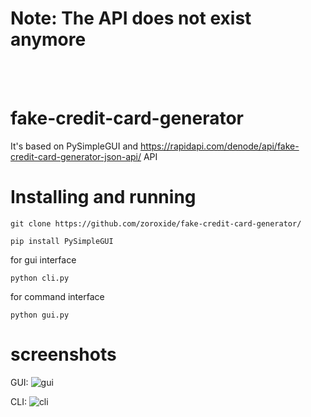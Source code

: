 # Note: The API does not exist anymore
<br><br>
# fake-credit-card-generator

It's based on PySimpleGUI and https://rapidapi.com/denode/api/fake-credit-card-generator-json-api/ API

# Installing and running
`git clone https://github.com/zoroxide/fake-credit-card-generator/`

`pip install PySimpleGUI`

for gui interface

`python cli.py` 

for command interface

`python gui.py`

# screenshots
GUI: 
![gui](https://github.com/zoroxide/fake-credit-card-generator/blob/main/img/Screenshot%202023-09-02%20043538.png "gui")

CLI: 
![cli](https://github.com/zoroxide/fake-credit-card-generator/blob/main/img/Screenshot%202023-09-02%20042948.png "cli")


